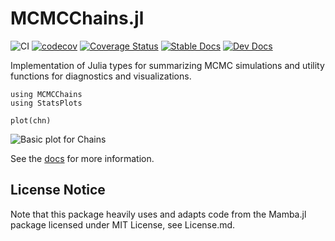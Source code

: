 # MCMCChains.jl

![CI](https://github.com/TuringLang/MCMCChains.jl/workflows/CI/badge.svg?branch=master)
[![codecov](https://codecov.io/gh/TuringLang/MCMCChains.jl/branch/master/graph/badge.svg?token=TFxRFbKONS)](https://codecov.io/gh/TuringLang/MCMCChains.jl)
[![Coverage Status](https://coveralls.io/repos/github/TuringLang/MCMCChains.jl/badge.svg?branch=master)](https://coveralls.io/github/TuringLang/MCMCChains.jl?branch=master)
[![Stable Docs](https://img.shields.io/badge/docs-stable-blue.svg)](https://TuringLang.github.io/MCMCChains.jl/stable/)
[![Dev Docs](https://img.shields.io/badge/docs-latest-blue.svg)](https://TuringLang.github.io/MCMCChains.jl/dev/)

Implementation of Julia types for summarizing MCMC simulations and utility functions for diagnostics and visualizations.

```
using MCMCChains
using StatsPlots

plot(chn)
```
![Basic plot for Chains](https://turinglang.github.io/MCMCChains.jl/dev/default_plot.svg)

See the [docs](https://TuringLang.github.io/MCMCChains.jl/dev/) for more information.

## License Notice

Note that this package heavily uses and adapts code from the Mamba.jl package licensed under MIT License, see License.md.
